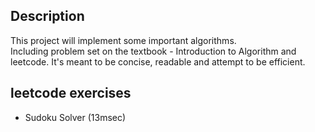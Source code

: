 ## Description
This project will implement some important algorithms. <br>
Including problem set on the textbook - Introduction to Algorithm and leetcode.
It's meant to be concise, readable and attempt to be efficient.

## leetcode exercises
- Sudoku Solver (13msec)
